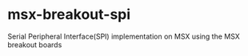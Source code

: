 msx-breakout-spi
================

 Serial Peripheral Interface(SPI) implementation on MSX using the MSX breakout boards
